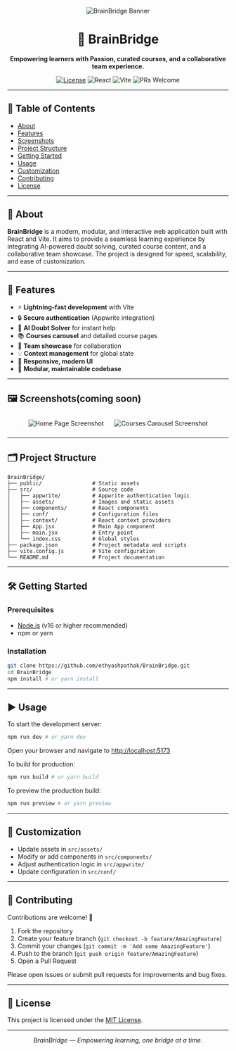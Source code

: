 <!-- PROJECT BANNER -->
<p align="center">
  <img src="https://placehold.co/800x200?text=BrainBridge" alt="BrainBridge Banner"/>
</p>

<h1 align="center">🧠 BrainBridge</h1>

<p align="center">
  <b>Empowering learners with Passion, curated courses, and a collaborative team experience.</b>
</p>

<p align="center">
  <a href="https://github.com/ethyashpathak/BrainBridge"><img src="https://img.shields.io/github/license/yourusername/BrainBridge?style=flat-square" alt="License"></a>
  <img src="https://img.shields.io/badge/React-18-blue?style=flat-square" alt="React">
  <img src="https://img.shields.io/badge/Vite-4.0-purple?style=flat-square" alt="Vite">
  <img src="https://img.shields.io/badge/PRs-welcome-brightgreen?style=flat-square" alt="PRs Welcome">
</p>

---

## 📑 Table of Contents

- [About](#about)
- [Features](#features)
- [Screenshots](#screenshots)
- [Project Structure](#project-structure)
- [Getting Started](#getting-started)
- [Usage](#usage)
- [Customization](#customization)
- [Contributing](#contributing)
- [License](#license)

---

## 📝 About

**BrainBridge** is a modern, modular, and interactive web application built with React and Vite. It aims to provide a seamless learning experience by integrating AI-powered doubt solving, curated course content, and a collaborative team showcase. The project is designed for speed, scalability, and ease of customization.

---

## 🚀 Features

- ⚡ **Lightning-fast development** with Vite
- 🔒 **Secure authentication** (Appwrite integration)
- 🤖 **AI Doubt Solver** for instant help
- 📚 **Courses carousel** and detailed course pages
- 👥 **Team showcase** for collaboration
- 💡 **Context management** for global state
- 🎨 **Responsive, modern UI**
- 🧩 **Modular, maintainable codebase**

---

## 🖼️ Screenshots(coming soon)

<p align="center">
  <img src="https://placehold.co/400x250?text=Home+Page" alt="Home Page Screenshot" style="margin: 10px;"/>
  <img src="https://placehold.co/400x250?text=Courses+Carousel" alt="Courses Carousel Screenshot" style="margin: 10px;"/>
</p>

---

## 🗂️ Project Structure

```text
BrainBridge/
├── public/                # Static assets
├── src/                   # Source code
│   ├── appwrite/          # Appwrite authentication logic
│   ├── assets/            # Images and static assets
│   ├── components/        # React components
│   ├── conf/              # Configuration files
│   ├── context/           # React context providers
│   ├── App.jsx            # Main App component
│   ├── main.jsx           # Entry point
│   └── index.css          # Global styles
├── package.json           # Project metadata and scripts
├── vite.config.js         # Vite configuration
└── README.md              # Project documentation
```

---

## 🛠️ Getting Started

### Prerequisites
- [Node.js](https://nodejs.org/) (v16 or higher recommended)
- npm or yarn

### Installation

```bash
git clone https://github.com/ethyashpathak/BrainBridge.git
cd BrainBridge
npm install # or yarn install
```

---

## ▶️ Usage

To start the development server:

```bash
npm run dev # or yarn dev
```

Open your browser and navigate to [http://localhost:5173](http://localhost:5173)

To build for production:

```bash
npm run build # or yarn build
```

To preview the production build:

```bash
npm run preview # or yarn preview
```

---

## 🎨 Customization

- Update assets in `src/assets/`
- Modify or add components in `src/components/`
- Adjust authentication logic in `src/appwrite/`
- Update configuration in `src/conf/`

---

## 🤝 Contributing

Contributions are welcome! 🚀

1. Fork the repository
2. Create your feature branch (`git checkout -b feature/AmazingFeature`)
3. Commit your changes (`git commit -m 'Add some AmazingFeature'`)
4. Push to the branch (`git push origin feature/AmazingFeature`)
5. Open a Pull Request

Please open issues or submit pull requests for improvements and bug fixes.

---

## 📄 License

This project is licensed under the [MIT License](LICENSE).

---

<p align="center">
  <i>BrainBridge — Empowering learning, one bridge at a time.</i>
</p>
